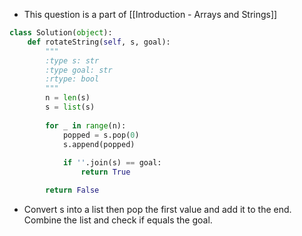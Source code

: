 - This question is a part of [[Introduction - Arrays and Strings]]

```python
class Solution(object):
	def rotateString(self, s, goal):
		"""
		:type s: str
		:type goal: str
		:rtype: bool
		"""
		n = len(s)
		s = list(s)
		
		for _ in range(n):
			popped = s.pop(0)
			s.append(popped)
		
			if ''.join(s) == goal:
				return True

		return False
```

- Convert s into a list then pop the first value and add it to the end. Combine the list and check if equals the goal.

